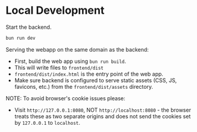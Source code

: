 # Local Development

Start the backend.

```sh
bun run dev
```

Serving the webapp on the same domain as the backend:

- First, build the web app using `bun run build`.
- This will write files to `frontend/dist`
- `frontend/dist/index.html` is the entry point of the web app.
- Make sure backend is configured to serve static assets (CSS, JS, favicons, etc.) from the `frontend/dist/assets` directory.

NOTE: To avoid browser's cookie issues please:

- Visit `http://127.0.0.1:8080`, NOT `http://localhost:8080` - the browser treats these as two separate origins and does not send the cookies set by `127.0.0.1` to `localhost`.
